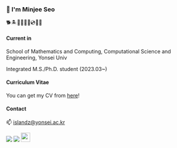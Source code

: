 ### 🐬 I'm Minjee Seo

🐕🏝️🍻🍾🎆🎸💿🧘👻

#### Current in

School of Mathematics and Computing, Computational Science and Engineering, Yonsei Univ

Integrated M.S./Ph.D. student (2023.03~)


#### Curriculum Vitae

You can get my CV from [here](https://drive.google.com/file/d/1c5Jpa641rMaAbZxx0lpFrnGy3bFagsIS/view?usp=sharing)!


#### Contact

📫 islandz@yonsei.ac.kr

<img src="https://img.shields.io/badge/-Python-3776AB?style=flat&logo=Python&logoColor=white"/> <img src="https://img.shields.io/badge/-Pytorch-EE4C2C?style=flat&logo=Pytorch&logoColor=white"/> <img src="https://www.svgrepo.com/show/373830/matlab.svg" width="25" height="25"/>
